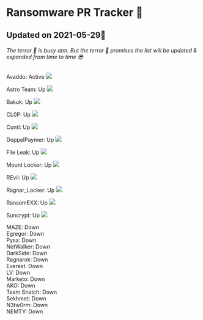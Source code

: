 # Ransomware PR Tracker :ghost:

## Updated on 2021-05-29👀 

###### The terror :ghost: is busy atm. But the terror :ghost: promises the list will be updated & expanded from time to time :sunglasses:

Avaddo: Active
![](https://github.com/theterrorintelligence/The-Terror-OSINT/blob/e051e135891b7530ff6eca4a09b785b9f05da1d0/Avaddon.png)

Astro Team: Up
![](https://github.com/theterrorintelligence/The-Terror-OSINT/blob/e051e135891b7530ff6eca4a09b785b9f05da1d0/Astro%20Team.png)

Bakuk: Up
![](https://github.com/theterrorintelligence/The-Terror-OSINT/blob/e051e135891b7530ff6eca4a09b785b9f05da1d0/Bakuk.png)

CL0P: Up
![](https://github.com/theterrorintelligence/The-Terror-OSINT/blob/2c2f25392b89329df0880cae065e970a984c1251/CL0P.png)

Conti: Up
![](https://github.com/theterrorintelligence/The-Terror-OSINT/blob/2c2f25392b89329df0880cae065e970a984c1251/Conti.png)

DoppelPaymer: Up
![](https://github.com/theterrorintelligence/The-Terror-OSINT/blob/2c2f25392b89329df0880cae065e970a984c1251/DoppelPaymer.png)

File Leak: Up
![](https://github.com/theterrorintelligence/The-Terror-OSINT/blob/2c2f25392b89329df0880cae065e970a984c1251/File%20Leak.png)

Mount Locker: Up
![](https://github.com/theterrorintelligence/The-Terror-OSINT/blob/2c2f25392b89329df0880cae065e970a984c1251/Mount%20Locker.png)

REvil: Up
![](https://github.com/theterrorintelligence/The-Terror-OSINT/blob/2c2f25392b89329df0880cae065e970a984c1251/REvil.png)

Ragnar_Locker: Up
![](https://github.com/theterrorintelligence/The-Terror-OSINT/blob/2c2f25392b89329df0880cae065e970a984c1251/Ragnar_Locker.png)

RansomEXX: Up
![](https://github.com/theterrorintelligence/The-Terror-OSINT/blob/2c2f25392b89329df0880cae065e970a984c1251/RansomEXX.png)

Suncrypt: Up
![](https://github.com/theterrorintelligence/The-Terror-OSINT/blob/2c2f25392b89329df0880cae065e970a984c1251/Suncrypt.png)

MAZE: Down  
Egregor: Down  
Pysa: Down  
NetWalker: Down  
DarkSide: Down  
Ragnarok: Down  
Everest: Down  
LV: Down  
Marketo: Down  
AKO: Down  
Team Snatch: Down  
Sekhmet: Down  
N3tw0rm: Down  
NEMTY: Down  
